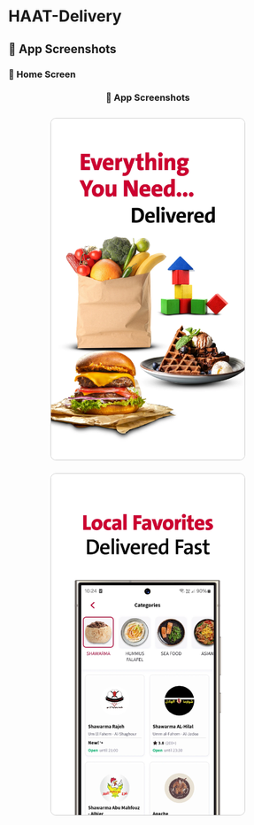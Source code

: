 # HAAT-Delivery

 ## 📱 App Screenshots

### 🔹 Home Screen

<h3 align="center">📱 App Screenshots</h3>

<p align="center">
  <img src="s1.webp" alt="Home Screen"
       style="border:1px solid #ccc; border-radius:10px; margin:10px;" width="350"/>
  <img src="s2.webp" alt="Login Screen"
       style="border:1px solid #ccc; border-radius:10px; margin:10px;" width="350"/>
</p>
